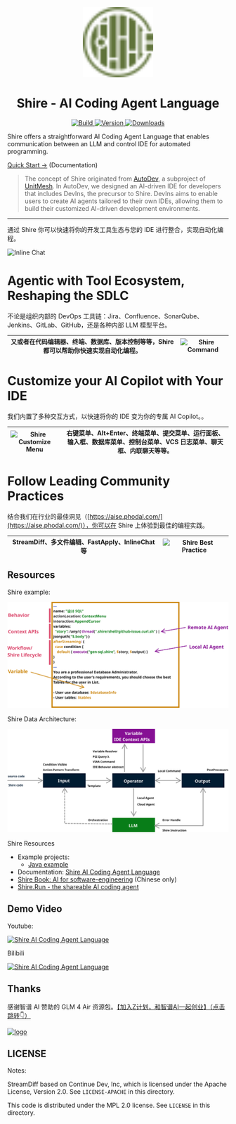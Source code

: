 <p align="center">
  <img src="src/main/resources/META-INF/pluginIcon.svg" width="160px" height="160px"  alt="logo" />
</p>
<h1 align="center">Shire - AI Coding Agent Language</h1>
<p align="center">
  <a href="https://github.com/phodal/shire/actions/workflows/build.yml">
    <img src="https://github.com/phodal/shire/workflows/Build/badge.svg" alt="Build" />
  </a>
  <a href="https://plugins.jetbrains.com/plugin/24549">
    <img src="https://img.shields.io/jetbrains/plugin/v/24549.svg" alt="Version" />
  </a>
  <a href="https://plugins.jetbrains.com/plugin/24549">
    <img src="https://img.shields.io/jetbrains/plugin/d/24549.svg" alt="Downloads" />
  </a>
</p>

Shire offers a straightforward AI Coding Agent Language
that enables communication between an LLM and control IDE for automated programming.

[Quick Start →](https://shire.phodal.com/) (Documentation)

> The concept of Shire originated from [AutoDev](https://github.com/unit-mesh/auto-dev), a subproject
> of [UnitMesh](https://unitmesh.cc/). In AutoDev, we designed an AI-driven IDE for developers that includes DevIns, the
> precursor to Shire. DevIns aims to enable users to create AI agents tailored to their own IDEs, allowing them to build
> their customized AI-driven development environments.

---

通过 Shire 你可以快速将你的开发工具生态与您的 IDE 进行整合，实现自动化编程。

![Inline Chat](https://shire.run/images/shire-ecology-system.png)

# Agentic with Tool Ecosystem, Reshaping the SDLC

不论是组织内部的 DevOps 工具链：Jira、Confluence、SonarQube、Jenkins、GitLab、GitHub，还是各种内部 LLM 模型平台。

| 又或者在代码编辑器、终端、数据库、版本控制等等，Shire 都可以帮助你快速实现自动化编程。 | ![Shire Command](https://shire.run/images/shire-command.png) |
|------------------------------------------------|--------------------------------------------------------------|

# Customize your AI Copilot with Your IDE

我们内置了多种交互方式，以快速将你的 IDE 变为你的专属 AI Copilot。。

| ![Shire Customize Menu](https://shire.run/images/shire-customize-menu.png) | 右键菜单、Alt+Enter、终端菜单、提交菜单、运行面板、输入框、数据库菜单、控制台菜单、VCS 日志菜单、聊天框、内联聊天等等。 |
|----------------------------------------------------------------------------|--------------------------------------------------------------------|

# Follow Leading Community Practices

结合我们在行业的最佳洞见（[https://aise.phodal.com/](https://aise.phodal.com/)），你可以在 Shire 上体验到最佳的编程实践。

| StreamDiff、多文件编辑、FastApply、InlineChat 等 | <img src="https://shire.run/images/shire-industry-best-practise.png" alt="Shire Best Practice" width="350"> |
|-----------------------------------------|-------------------------------------------------------------------------------------------------------------|

## Resources

Shire example:

![Shire Cheatsheet](docs/images/shire-sheet.svg)

Shire Data Architecture:

![Shire Data Architecture](docs/images/shire-data-flow.svg)

Shire Resources

- Example projects:
    - [Java example](https://github.com/shire-lang/shire-spring-java-demo)
- Documentation: [Shire AI Coding Agent Language](https://shire.phodal.com/)
- [Shire Book: AI for software-engineering](https://aise.phodal.com/) (Chinese only)
- [Shire.Run - the shareable AI coding agent](https://shire.run/)

## Demo Video

Youtube:

[![Shire AI Coding Agent Language](https://img.youtube.com/vi/z1ijWOL1rFY/0.jpg)](https://www.youtube.com/watch?v=z1ijWOL1rFY)

Bilibili

[![Shire AI Coding Agent Language](https://img.youtube.com/vi/z1ijWOL1rFY/0.jpg)](https://www.bilibili.com/video/BV1Lf421q7S7/)

## Thanks

感谢智谱 AI 赞助的 GLM 4 Air
资源包。[【加入Z计划，和智谱AI一起创业】（点击跳转👇）](https://zhipu-ai.feishu.cn/share/base/form/shrcntPu1mUMhoapEseCJpmUUuf)

<a href="https://zhipu-ai.feishu.cn/share/base/form/shrcntPu1mUMhoapEseCJpmUUuf" target="_blank">
    <img src="https://aise.phodal.com/images/zhipu-z-plan.svg" width="256px" height="auto"  alt="logo" />
</a>

## LICENSE

Notes:

StreamDiff based on Continue Dev, Inc, which is licensed under the Apache License, Version 2.0. See `LICENSE-APACHE` in this directory.

This code is distributed under the MPL 2.0 license. See `LICENSE` in this directory.
